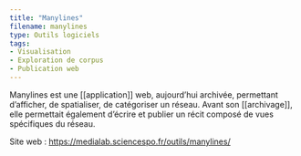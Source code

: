 ```yaml
---
title: "Manylines"
filename: manylines
type: Outils logiciels
tags:
- Visualisation
- Exploration de corpus
- Publication web
---
```


Manylines est une [[application]] web, aujourd’hui archivée, permettant d’afficher, de spatialiser, de catégoriser un réseau. Avant son [[archivage]], elle permettait également d’écrire et publier un récit composé de vues spécifiques du réseau.

Site web : <https://medialab.sciencespo.fr/outils/manylines/>

